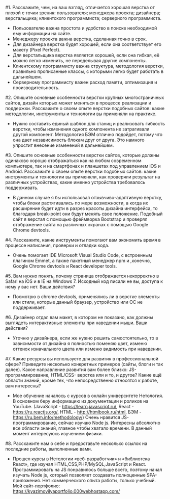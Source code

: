 #1.  Расскажите, чем, на ваш взгляд, отличается хорошая верстка от плохой с точки зрения: пользователя; менеджера проекта; дизайнера; верстальщика; клиентского программиста; серверного программиста.
- Пользователю важна простота и удобство в поиске необходимой ему информации на сайте. 
- Менеджеру проекта важна верстка, сделанная точно в срок.
- Для дизайнера верстка будет хорошей, если она соответствует его макету (Pixel Perfect).
- Для верстальщика верстка является хорошей, если она гибкая, её можно легко изменить, не переделывая другие компоненты.
- Клиентскому программисту важна структура, методология верстки, правильно прописанные классы, с которыми легко будет работать в дальнейшем.
- Серверному программисту важен расход памяти, оптимизация и производительность.

#2. Опишите основные особенности верстки крупных многостраничных сайтов, дизайн которых может меняться в процессе реализации и поддержки. Расскажите о своем опыте верстки подобных сайтов: какие методологии, инструменты и технологии вы применяли на практике.
- Нужно составить единый шаблон для станиц и реализовать гибкость верстки, чтобы изменения одного компонента не затрагивали другой компонент. Методология БЭМ отлично подойдет, потому что она дает независимость блокам друг от друга. Это намного упростит внесение изменений в дальнейшем. 

#3. Опишите основные особенности верстки сайтов, которые должны одинаково хорошо отображаться как на любом современном компьютере, так и на смартфонах и планшетах под управлением iOS и Android. Расскажите о своем опыте верстки подобных сайтов: какие инструменты и технологии вы применяли, как проверяли результат на различных устройствах, какие именно устройства требовалось поддерживать.
- В данном случае я бы использовал отзывчиво-адаптивную верстку,  чтобы блоки растягивались по мере возможности, а когда их расширение будет идти в разрез красоты дизайна интерфейса, то благодаря break-point они будут менять свое положение. Подобный сайт я верстал с помощью фреймворка Bootstrap и проверял отображение сайта на различных экранах с помощью Google Chrome devtools.

#4. Расскажите, какие инструменты помогают вам экономить время в процессе написания, проверки и отладки кода.
- Очень помогает IDE Microsoft Visual Studio Code, с встроенным плагином Emmet, а также пакетный менеджер npm и ,конечно, Google Chrome devtools и React developer tools.

#5. Вам нужно понять, почему страница отображается некорректно в Safari на iOS и в IE на Windows 7. Исходный код писали не вы, доступа к нему у вас нет. Ваши действия?
- Посмотрю в chrome devtools, применялись ли в верстке элементы или стили, которые данный браузер, устройство или ОС не поддерживает.

#6. Дизайнер отдал вам макет, в котором не показано, как должны выглядеть интерактивные элементы при наведении мыши. Ваши действия?
- Уточню у дизайнера, если же нужно решить самостоятельно, то в зависимости от дизайна я полностью поменяю цвет, изменю оттенок изначального цвета или изменю видимость при наведении.

#7. Какие ресурсы вы используете для развития в профессиональной сфере? Приведите несколько конкретных примеров (сайты, блоги и так далее). Какое направление развития вам более близко: JS-программирование, HTML/CSS- верстка или и то, и другое? Какие ещё области знаний, кроме тех, что непосредственно относятся к работе, вам интересны?
-  Мое обучение началось с курсов в онлайн университете Нетология. В основном беру информацию из документации и роликов на YouTube. (JavaScript - https://learn.javascript.ru/, React - https://ru.reactjs.org/, HTML - http://htmlbook.ru/html, БЭМ - https://ru.bem.info/methodology/) Очень нравится JS-программирование, сейчас изучаю Node js. Интересны абсолютно все области знаний, главное чтобы хватало времени. В данный момент интересуюсь изучением физики.

#8. Расскажите нам о себе и предоставьте несколько ссылок на последние работы, выполненные вами.
-  Прошел курсы в Нетологии «веб-разработчик» и «библиотека React», где изучал HTML,CSS,PHP/MySQL,JavaScript и React. Программировать на JS понравилось больше всего, поэтому начал изучать Node js, который позволяет создавать полноценные SPA-приложения. Нет коммерческого опыта работы, только учебный. Мой сайт-портфолио: https://kyazimovilyaportfolio.000webhostapp.com/ 
